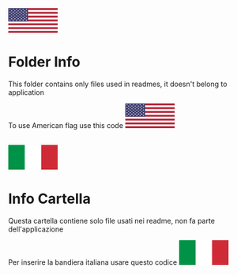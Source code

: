 <img src="Lang-Eng.svg.png" height=50px width=100px>

<h1>Folder Info</h1>
<p>This folder contains only files used in readmes, it doesn't belong to application</p>
<p>To use American flag use this code <code><img src="Lang-Eng.svg.png" height=50px width=100px></code></p>
<br>
<img src="Lang-Ita.svg.png" height=50px width=100px>
<h1>Info Cartella</h1>
<p>Questa cartella contiene solo file usati nei readme, non fa parte dell'applicazione</p>
<p>Per inserire la bandiera italiana usare questo codice <code><img src="Lang-Ita.svg.png" height=50px width=100px>
</code></p>
